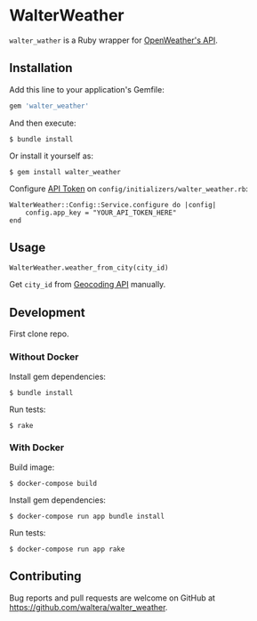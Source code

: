 # WalterWeather

`walter_wather` is a Ruby wrapper for [OpenWeather's API](https://openweathermap.org/api).

## Installation

Add this line to your application's Gemfile:

```ruby
gem 'walter_weather'
```

And then execute:

    $ bundle install

Or install it yourself as:

    $ gem install walter_weather

Configure [API Token](https://home.openweathermap.org/api_keys) on `config/initializers/walter_weather.rb`:

    WalterWeather::Config::Service.configure do |config|
        config.app_key = "YOUR_API_TOKEN_HERE"
    end

## Usage

    WalterWeather.weather_from_city(city_id)
Get `city_id` from [Geocoding API](https://openweathermap.org/api/geocoding-api) manually.

## Development

First clone repo.

### Without Docker

Install gem dependencies:

    $ bundle install

Run tests:

    $ rake

### With Docker

Build image:

    $ docker-compose build

Install gem dependencies:

    $ docker-compose run app bundle install

Run tests:

    $ docker-compose run app rake

## Contributing

Bug reports and pull requests are welcome on GitHub at https://github.com/waltera/walter_weather.
